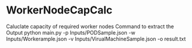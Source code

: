 # WorkerNodeCapCalc
Caluclate capacity of required worker nodes
Command to extract the Output
python main.py -p Inputs/PODSample.json -w Inputs/Workerample.json -v Inputs/VirualMachineSample.json -o result.txt
